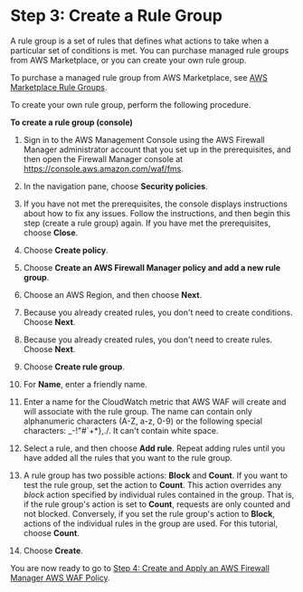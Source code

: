# Step 3: Create a Rule Group<a name="get-started-fms-create-rule-group"></a>

A rule group is a set of rules that defines what actions to take when a particular set of conditions is met\. You can purchase managed rule groups from AWS Marketplace, or you can create your own rule group\.

To purchase a managed rule group from AWS Marketplace, see [AWS Marketplace Rule Groups](waf-managed-rule-groups.md)\.

To create your own rule group, perform the following procedure\.<a name="get-started-fms-create-rule-group-procedure"></a>

**To create a rule group \(console\)**

1. Sign in to the AWS Management Console using the AWS Firewall Manager administrator account that you set up in the prerequisites, and then open the Firewall Manager console at [https://console\.aws\.amazon\.com/waf/fms](https://console.aws.amazon.com/waf/fms)\. 

1. In the navigation pane, choose **Security policies**\. 

1. If you have not met the prerequisites, the console displays instructions about how to fix any issues\. Follow the instructions, and then begin this step \(create a rule group\) again\. If you have met the prerequisites, choose **Close**\. 

1. Choose **Create policy**\.

1. Choose **Create an AWS Firewall Manager policy and add a new rule group**\.

1. Choose an AWS Region, and then choose **Next**\.

1. Because you already created rules, you don't need to create conditions\. Choose **Next**\.

1. Because you already created rules, you don't need to create rules\. Choose **Next**\.

1. Choose **Create rule group**\.

1. For **Name**, enter a friendly name\. 

1. Enter a name for the CloudWatch metric that AWS WAF will create and will associate with the rule group\. The name can contain only alphanumeric characters \(A\-Z, a\-z, 0\-9\) or the following special characters: \_\-\!"\#`\+\*\},\./\. It can't contain white space\.

1. Select a rule, and then choose **Add rule**\. Repeat adding rules until you have added all the rules that you want to the rule group\.

1. A rule group has two possible actions: **Block** and **Count**\. If you want to test the rule group, set the action to **Count**\. This action overrides any *block* action specified by individual rules contained in the group\. That is, if the rule group's action is set to **Count**, requests are only counted and not blocked\. Conversely, if you set the rule group's action to **Block**, actions of the individual rules in the group are used\. For this tutorial, choose **Count**\.

1. Choose **Create**\.

You are now ready to go to [Step 4: Create and Apply an AWS Firewall Manager AWS WAF Policy](get-started-fms-create-security-policy.md)\.